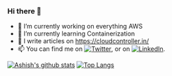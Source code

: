 ### Hi there 👋

- 🔭 I’m currently working on everything AWS
- 🌱 I’m currently learning Containerization 
- 💬 I write articles on https://cloudcontroller.in/
- 📫 You can find me on [![Twitter][1.2]][1], or on [![LinkedIn][2.2]][2].

<!-- Icons -->

[1.2]: http://i.imgur.com/wWzX9uB.png (twitter icon without padding)
[2.2]: https://raw.githubusercontent.com/MartinHeinz/MartinHeinz/master/linkedin-3-16.png (LinkedIn icon without padding)

<!-- Links to your social media accounts -->

[1]: https://twitter.com/ashish_jadhao7
[2]: https://www.linkedin.com/in/ashish-jadhao-94668762

[![Ashish's github stats](https://github-readme-stats.vercel.app/api?username=ARJadhao&hide=issues,contribs&show_icons=true&theme=tokyonight)](https://github.com/ARJadhao/github-readme-stats)
[![Top Langs](https://github-readme-stats.vercel.app/api/top-langs/?username=ARJadhao&layout=compact)](https://github.com/ARJadhao/github-readme-stats)

